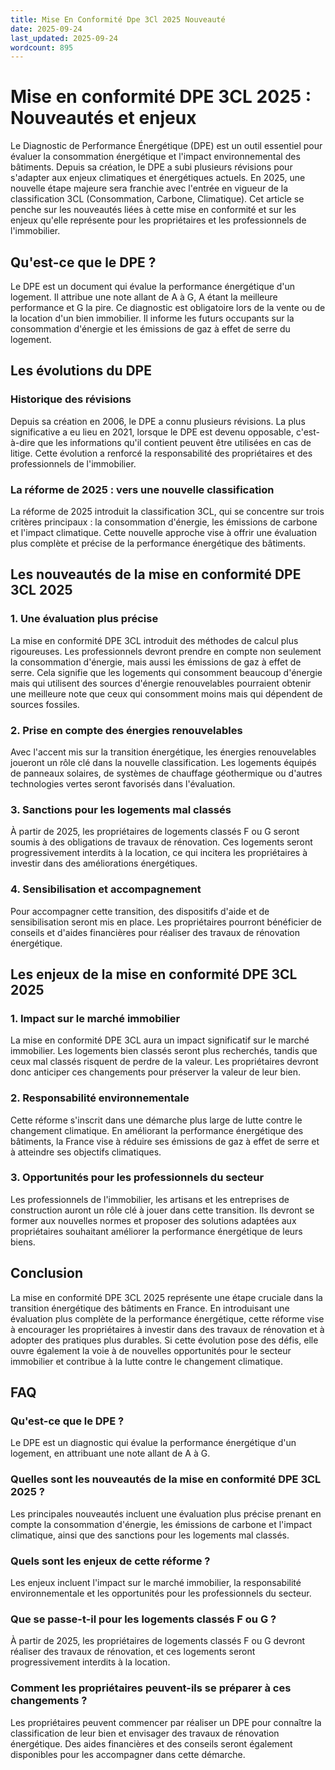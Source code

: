 ```yaml
---
title: Mise En Conformité Dpe 3Cl 2025 Nouveauté
date: 2025-09-24
last_updated: 2025-09-24
wordcount: 895
---
```


# Mise en conformité DPE 3CL 2025 : Nouveautés et enjeux

Le Diagnostic de Performance Énergétique (DPE) est un outil essentiel pour évaluer la consommation énergétique et l'impact environnemental des bâtiments. Depuis sa création, le DPE a subi plusieurs révisions pour s'adapter aux enjeux climatiques et énergétiques actuels. En 2025, une nouvelle étape majeure sera franchie avec l'entrée en vigueur de la classification 3CL (Consommation, Carbone, Climatique). Cet article se penche sur les nouveautés liées à cette mise en conformité et sur les enjeux qu'elle représente pour les propriétaires et les professionnels de l'immobilier.

## Qu'est-ce que le DPE ?

Le DPE est un document qui évalue la performance énergétique d'un logement. Il attribue une note allant de A à G, A étant la meilleure performance et G la pire. Ce diagnostic est obligatoire lors de la vente ou de la location d'un bien immobilier. Il informe les futurs occupants sur la consommation d'énergie et les émissions de gaz à effet de serre du logement.

## Les évolutions du DPE

### Historique des révisions

Depuis sa création en 2006, le DPE a connu plusieurs révisions. La plus significative a eu lieu en 2021, lorsque le DPE est devenu opposable, c'est-à-dire que les informations qu'il contient peuvent être utilisées en cas de litige. Cette évolution a renforcé la responsabilité des propriétaires et des professionnels de l'immobilier.

### La réforme de 2025 : vers une nouvelle classification

La réforme de 2025 introduit la classification 3CL, qui se concentre sur trois critères principaux : la consommation d'énergie, les émissions de carbone et l'impact climatique. Cette nouvelle approche vise à offrir une évaluation plus complète et précise de la performance énergétique des bâtiments.

## Les nouveautés de la mise en conformité DPE 3CL 2025

### 1. Une évaluation plus précise

La mise en conformité DPE 3CL introduit des méthodes de calcul plus rigoureuses. Les professionnels devront prendre en compte non seulement la consommation d'énergie, mais aussi les émissions de gaz à effet de serre. Cela signifie que les logements qui consomment beaucoup d'énergie mais qui utilisent des sources d'énergie renouvelables pourraient obtenir une meilleure note que ceux qui consomment moins mais qui dépendent de sources fossiles.

### 2. Prise en compte des énergies renouvelables

Avec l'accent mis sur la transition énergétique, les énergies renouvelables joueront un rôle clé dans la nouvelle classification. Les logements équipés de panneaux solaires, de systèmes de chauffage géothermique ou d'autres technologies vertes seront favorisés dans l'évaluation.

### 3. Sanctions pour les logements mal classés

À partir de 2025, les propriétaires de logements classés F ou G seront soumis à des obligations de travaux de rénovation. Ces logements seront progressivement interdits à la location, ce qui incitera les propriétaires à investir dans des améliorations énergétiques.

### 4. Sensibilisation et accompagnement

Pour accompagner cette transition, des dispositifs d'aide et de sensibilisation seront mis en place. Les propriétaires pourront bénéficier de conseils et d'aides financières pour réaliser des travaux de rénovation énergétique.

## Les enjeux de la mise en conformité DPE 3CL 2025

### 1. Impact sur le marché immobilier

La mise en conformité DPE 3CL aura un impact significatif sur le marché immobilier. Les logements bien classés seront plus recherchés, tandis que ceux mal classés risquent de perdre de la valeur. Les propriétaires devront donc anticiper ces changements pour préserver la valeur de leur bien.

### 2. Responsabilité environnementale

Cette réforme s'inscrit dans une démarche plus large de lutte contre le changement climatique. En améliorant la performance énergétique des bâtiments, la France vise à réduire ses émissions de gaz à effet de serre et à atteindre ses objectifs climatiques.

### 3. Opportunités pour les professionnels du secteur

Les professionnels de l'immobilier, les artisans et les entreprises de construction auront un rôle clé à jouer dans cette transition. Ils devront se former aux nouvelles normes et proposer des solutions adaptées aux propriétaires souhaitant améliorer la performance énergétique de leurs biens.

## Conclusion

La mise en conformité DPE 3CL 2025 représente une étape cruciale dans la transition énergétique des bâtiments en France. En introduisant une évaluation plus complète de la performance énergétique, cette réforme vise à encourager les propriétaires à investir dans des travaux de rénovation et à adopter des pratiques plus durables. Si cette évolution pose des défis, elle ouvre également la voie à de nouvelles opportunités pour le secteur immobilier et contribue à la lutte contre le changement climatique.

## FAQ

### Qu'est-ce que le DPE ?

Le DPE est un diagnostic qui évalue la performance énergétique d'un logement, en attribuant une note allant de A à G.

### Quelles sont les nouveautés de la mise en conformité DPE 3CL 2025 ?

Les principales nouveautés incluent une évaluation plus précise prenant en compte la consommation d'énergie, les émissions de carbone et l'impact climatique, ainsi que des sanctions pour les logements mal classés.

### Quels sont les enjeux de cette réforme ?

Les enjeux incluent l'impact sur le marché immobilier, la responsabilité environnementale et les opportunités pour les professionnels du secteur.

### Que se passe-t-il pour les logements classés F ou G ?

À partir de 2025, les propriétaires de logements classés F ou G devront réaliser des travaux de rénovation, et ces logements seront progressivement interdits à la location.

### Comment les propriétaires peuvent-ils se préparer à ces changements ?

Les propriétaires peuvent commencer par réaliser un DPE pour connaître la classification de leur bien et envisager des travaux de rénovation énergétique. Des aides financières et des conseils seront également disponibles pour les accompagner dans cette démarche.